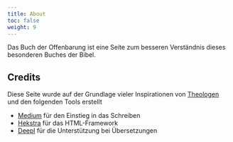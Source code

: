 ```yaml
---
title: About
toc: false
weight: 9
---
```


Das Buch der Offenbarung ist eine Seite zum besseren Verständnis dieses besonderen Buches der Bibel.

## Credits

Diese Seite wurde auf der Grundlage vieler Inspirationen von [Theologen](ressources) und den folgenden Tools erstellt
- [Medium](https://medium.com/) für den Einstieg in das Schreiben
- [Hekstra](https://themes.gohugo.io/themes/hextra/) für das HTML-Framework
- [Deepl](https://www.deepl.com/translator) für die Unterstützung bei Übersetzungen


